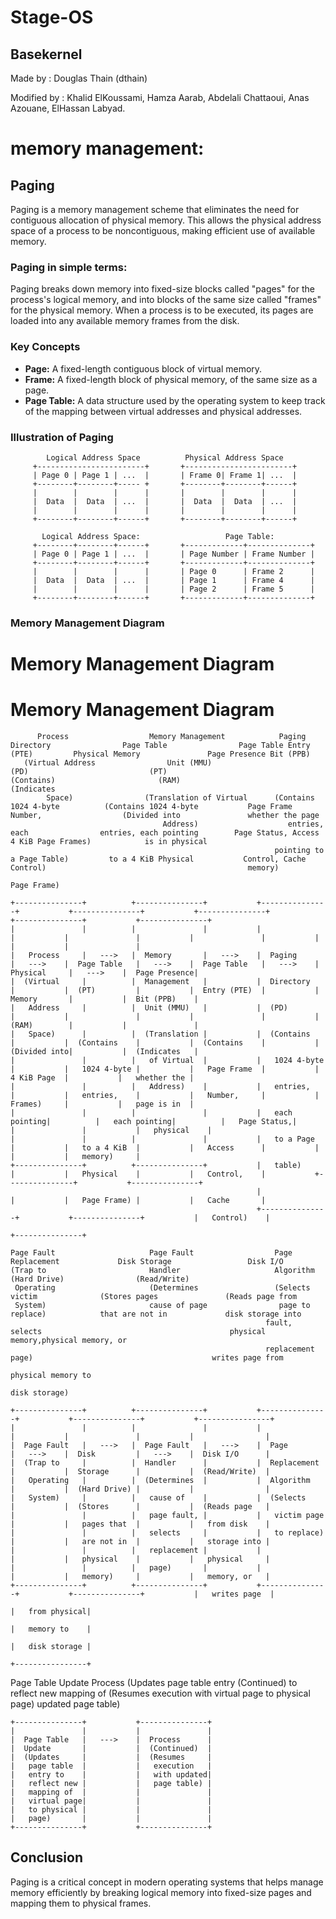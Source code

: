 # Stage-OS

## Basekernel
Made by : Douglas Thain (dthain)

Modified by : Khalid ElKoussami, Hamza Aarab, Abdelali Chattaoui, Anas Azouane, ElHassan Labyad.


# memory management:
## Paging
Paging is a memory management scheme that eliminates the need for contiguous allocation of physical memory. This allows the physical address space of a process to be noncontiguous, making efficient use of available memory.
### Paging in simple terms:
Paging breaks down memory into fixed-size blocks called "pages" for the process's logical memory, and into blocks of the same size called "frames" for the physical memory. When a process is to be executed, its pages are loaded into any available memory frames from the disk.
### Key Concepts
- **Page:** A fixed-length contiguous block of virtual memory.
- **Frame:** A fixed-length block of physical memory, of the same size as a page.
- **Page Table:** A data structure used by the operating system to keep track of the mapping between virtual addresses and physical addresses.
### Illustration of Paging
            Logical Address Space          Physical Address Space
         +------------------------+       +------------------------+
         | Page 0 | Page 1 | ...  |       | Frame 0| Frame 1| ...  |
         +--------+--------+----- +       +--------+--------+------+
         |        |        |      |       |        |        |      |
         |  Data  |  Data  | ...  |       |  Data  |  Data  | ...  |
         |        |        |      |       |        |        |      |
         +--------+--------+------+       +--------+--------+------+

           Logical Address Space:                   Page Table:
         +--------+--------+------+       +-------------+--------------+
         | Page 0 | Page 1 | ...  |       | Page Number | Frame Number |
         +--------+--------+------+       +-------------+--------------+
         |        |        |      |       | Page 0      | Frame 2      |
         |  Data  |  Data  | ...  |       | Page 1      | Frame 4      |
         |        |        |      |       | Page 2      | Frame 5      |
         +--------+--------+------+       +-------------+--------------+


### Memory Management Diagram

# Memory Management Diagram

# Memory Management Diagram

          Process                  Memory Management            Paging Directory                Page Table                Page Table Entry (PTE)         Physical Memory               Page Presence Bit (PPB)
       (Virtual Address                Unit (MMU)                       (PD)                           (PT)                           (Contains)                       (RAM)                        (Indicates
            Space)                (Translation of Virtual      (Contains 1024 4-byte          (Contains 1024 4-byte           Page Frame Number,                  (Divided into               whether the page
                                      Address)                    entries, each                entries, each pointing        Page Status, Access                 4 KiB Page Frames)            is in physical
                                                               pointing to a Page Table)         to a 4 KiB Physical           Control, Cache Control)                                             memory)
                                                                                                     Page Frame)

    +---------------+          +---------------+           +---------------+           +---------------+           +---------------+           +---------------+           +---------------+
    |               |          |               |           |               |           |               |           |               |           |               |           |               |
    |   Process     |   --->   |  Memory       |   --->    |  Paging       |   --->    |  Page Table   |   --->    |  Page Table   |   --->    |  Physical     |   --->    |  Page Presence|
    |  (Virtual     |          |  Management   |           |  Directory    |           |  (PT)         |           |  Entry (PTE)  |           |  Memory       |           |  Bit (PPB)    |
    |   Address     |          |  Unit (MMU)   |           |  (PD)         |           |               |           |               |           |  (RAM)        |           |               |
    |   Space)      |          |  (Translation |           |  (Contains    |           |  (Contains    |           |  (Contains    |           |  (Divided into|           |  (Indicates   |
    |               |          |   of Virtual  |           |   1024 4-byte |           |   1024 4-byte |           |   Page Frame  |           |   4 KiB Page  |           |   whether the |
    |               |          |   Address)    |           |   entries,    |           |   entries,    |           |   Number,     |           |   Frames)     |           |   page is in  |
    |               |          |               |           |   each pointing|          |   each pointing|          |   Page Status,|           |               |           |   physical    |
    |               |          |               |           |   to a Page   |           |   to a 4 KiB  |           |   Access      |           |               |           |   memory)     |
    +---------------+          +---------------+           |   table)      |           |   Physical    |           |   Control,    |           +---------------+           +---------------+
                                                           |               |           |   Page Frame) |           |   Cache       |
                                                           +---------------+           +---------------+           |   Control)    |
                                                                                                                   +---------------+

    Page Fault                     Page Fault                  Page Replacement             Disk Storage                 Disk I/O
    (Trap to                       Handler                     Algorithm                    (Hard Drive)                (Read/Write)
     Operating                     (Determines                 (Selects victim              (Stores pages               (Reads page from
     System)                       cause of page                page to replace)            that are not in             disk storage into
                                                             fault, selects                                          physical memory,physical memory, or
                                                             replacement page)                                        writes page from
                                                                                                                      physical memory to
                                                                                                                      disk storage)
 
    +---------------+          +---------------+           +---------------+           +---------------+           +----------------+           
    |               |          |               |           |               |           |               |           |                |         
    |  Page Fault   |   --->   |  Page Fault   |   --->    |  Page         |   --->    |  Disk         |   --->    |  Disk I/O      |       
    |  (Trap to     |          |  Handler      |           |  Replacement  |           |  Storage      |           |  (Read/Write)  |       
    |   Operating   |          |  (Determines  |           |  Algorithm    |           |  (Hard Drive) |           |                |       
    |   System)     |          |   cause of    |           |  (Selects     |           |  (Stores      |           |  (Reads page   |        
    |               |          |   page fault, |           |   victim page |           |   pages that  |           |   from disk    |         
    |               |          |   selects     |           |   to replace) |           |   are not in  |           |   storage into |          
    |               |          |   replacement |           |               |           |   physical    |           |   physical     |        
    |               |          |   page)       |           |               |           |   memory)     |           |   memory, or   |       
    +---------------+          +---------------+           +---------------+           +---------------+           |   writes page  |         
                                                                                                                   |   from physical|
                                                                                                                   |   memory to    |
                                                                                                                   |   disk storage |
                                                                                                                   +----------------+

Page Table Update               Process
(Updates page table entry       (Continued)
to reflect new mapping of       (Resumes execution with
virtual page to physical page)  updated page table)

    +---------------+           +---------------+
    |               |           |               |
    |  Page Table   |   --->    |  Process      |
    |  Update       |           |  (Continued)  |
    |  (Updates     |           |  (Resumes     |
    |   page table  |           |   execution   |
    |   entry to    |           |   with updated|
    |   reflect new |           |   page table) |
    |   mapping of  |           |               |
    |   virtual page|           |               |
    |   to physical |           |               |
    |   page)       |           |               |
    +---------------+           +---------------+
## Conclusion
Paging is a critical concept in modern operating systems that helps manage memory efficiently by breaking logical memory into fixed-size pages and mapping them to physical frames.
